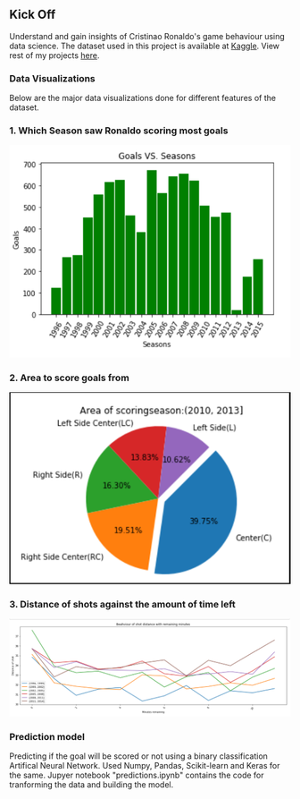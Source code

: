 ## Kick Off

Understand and gain insights of Cristinao Ronaldo's game behaviour using data science. The dataset used in this project is available at [Kaggle]( https://www.kaggle.com/kerneler/starter-cristiano7-43250438-1). View rest of my projects [here](https://shivam360d.github.io/ShivamVats/).

### Data Visualizations

Below are the major data visualizations done for different features of the dataset.

### 1. Which Season saw Ronaldo scoring most goals

![1](images/1.png)

### 2. Area to score goals from


![2](images/2.png)

### 3. Distance of shots against the amount of time left

![3](images/3.png)


### Prediction model

Predicting if the goal will be scored or not using a binary classification Artifical Neural Network. Used Numpy, Pandas, Scikit-learn and Keras for the same. Jupyer notebook "predictions.ipynb" contains the code for tranforming the data and building the model.

